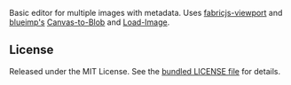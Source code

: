 Basic editor for multiple images with metadata.
Uses [fabricjs-viewport](https://github.com/rstgroup/fabricjs-viewport) and [blueimp's](https://github.com/blueimp) [Canvas-to-Blob](https://github.com/blueimp/JavaScript-Canvas-to-Blob) and [Load-Image](https://github.com/blueimp/JavaScript-Load-Image).

## License

Released under the MIT License. See the [bundled LICENSE file](LICENSE)
for details.